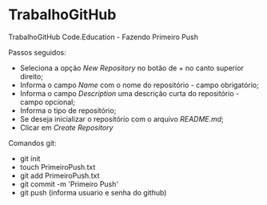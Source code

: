 # TrabalhoGitHub
TrabalhoGitHub Code.Education - Fazendo Primeiro Push

Passos seguidos:
* Seleciona a opção *New Repository* no botão de + no canto superior direito;
* Informa o campo *Name* com o nome do repositório - campo obrigatório;
* Informa o campo *Description* uma descrição curta do repositório - campo opcional;
* Informa o tipo de repositório;
* Se deseja inicializar o repositório com o arquivo *README.md*;
* Clicar em *Create Repository*


Comandos git:
* git init
* touch PrimeiroPush.txt
* git add PrimeiroPush.txt
* git commit -m 'Primeiro Push'
* git push (informa usuario e senha do github)
